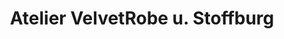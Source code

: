 ---
title: "Atelier VelvetRobe u. Stoffburg"
url: /fulda/atelier-velvetrobe-u-stoffburg/
shop: Kleidung
---